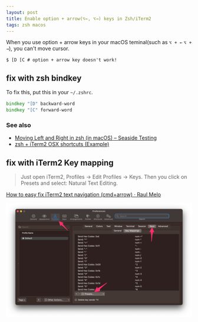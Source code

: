 ```yaml
---
layout: post
title: Enable option + arrow(⌥←, ⌥→) keys in Zsh/iTerm2
tags: zsh macos
---
```


When you use option + arrow keys in your macOS teminal(such as `⌥ + ←` `⌥ + →`), you can't move cursor.

```console
$ [D [C # option + arrow key doesn't work!
```

## fix with zsh bindkey

To fix this, put this in your `~/.zshrc`.

```zsh
bindkey "[D" backward-word
bindkey "[C" forward-word
```

### See also

- [Moving Left and Right in zsh (in macOS) – Seaside Testing](https://seasidetesting.com/2021/03/19/moving-left-and-right-in-zsh-in-macos/)
- [zsh + iTerm2 OSX shortcuts (Example)](https://coderwall.com/p/a8uxma/zsh-iterm2-osx-shortcuts)

## fix with iTerm2 Key mapping

> Just open iTerm2, Profiles -> Edit Profiles -> Keys. Then you click on Presets and select: Natural Text Editing.

[How to easy fix iTerm2 text navigation (cmd+arrow) · Raul Melo](https://www.raulmelo.dev/til/how-to-easy-fix-iterm2-text-navigation)

![](/images/iterm2-presets-text.png)
